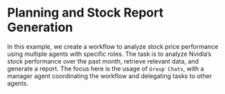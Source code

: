 # Planning and Stock Report Generation

In this example, we create a workflow to analyze stock price performance using multiple agents with specific roles. The task is to analyze Nvidia’s stock performance over the past month, retrieve relevant data, and generate a report. The focus here is the usage of `Group Chats`, with a manager agent coordinating the workflow and delegating tasks to other agents.

